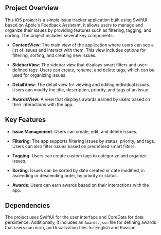 ## Project Overview

This iOS project is a simple issue tracker application built using SwiftUI based on Apple's Feedback Assistant. It allows users to manage and organize their issues by providing features such as filtering, tagging, and sorting. The project includes several key components:

- **ContentView**: The main view of the application where users can see a list of issues and interact with them. This view includes options for filtering, sorting, and creating new issues.

- **SidebarView**: The sidebar view that displays smart filters and user-defined tags. Users can create, rename, and delete tags, which can be used for organizing issues.

- **DetailView**: The detail view for viewing and editing individual issues. Users can modify the title, description, priority, and tags of an issue.

- **AwardsView**: A view that displays awards earned by users based on their interactions with the app.

## Key Features
- **Issue Management**: Users can create, edit, and delete issues.

- **Filtering**: The app supports filtering issues by status, priority, and tags. Users can also filter issues based on predefined smart filters.

- **Tagging**: Users can create custom tags to categorize and organize issues.

- **Sorting**: Issues can be sorted by date created or date modified, in ascending or descending order, by priority or status.

- **Awards**: Users can earn awards based on their interactions with the app.

## Dependencies
The project uses SwiftUI for the user interface and CoreData for data persistence. Additionally, it includes an `Awards.json` file for defining awards that users can earn, and localization files for English and Russian.
